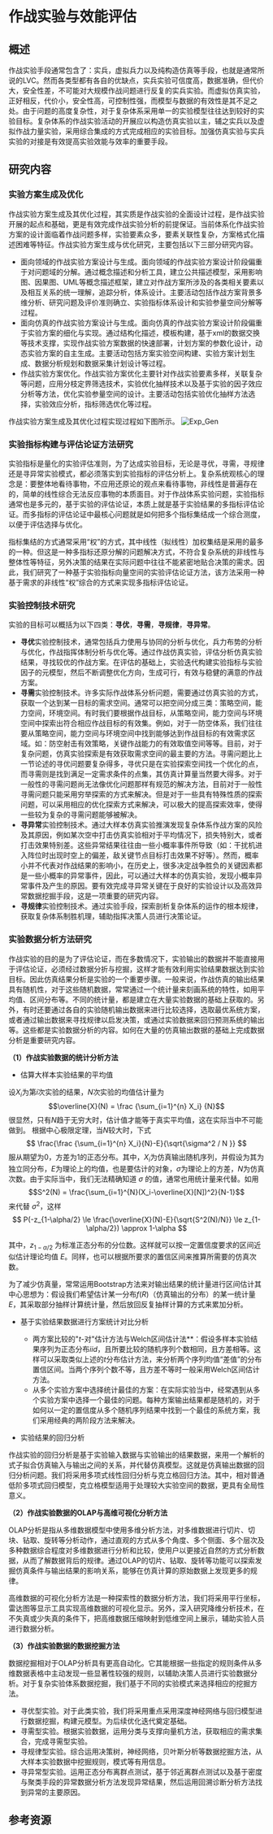 # 作战实验与效能评估

## 概述

作战实验手段通常包含了：实兵，虚拟兵力以及纯构造仿真等手段，也就是通常所说的LVC。然而各类型都有各自的优缺点，实兵实验可信度高，数据准确，但代价大，安全性差，不可能对大规模作战问题进行反复的实兵实验。而虚拟仿真实验，正好相反，代价小，安全性高，可控制性强，而模型与数据的有效性是其不足之处。由于问题的高度复杂性，对于复杂体系采用单一的实验模型往往达到较好的实验目标。复杂体系的作战实验活动的开展应以构造仿真实验以主，辅之实兵以及虚拟作战力量实验，采用综合集成的方式完成相应的实验目标。加强仿真实验与实兵实验的对接是有效提高实验效能与效率的重要手段。

## 研究内容

### 实验方案生成及优化

作战实验方案生成及其优化过程，其实质是作战实验的全面设计过程，是作战实验开展的起点和基础，更是有效完成作战实验分析的前提保证。当前体系化作战实验方案的设计面临着作战问题多样，实验要素众多，要素关联性复杂，方案格式化描述困难等特征。作战实验方案生成与优化研究，主要包括以下三部分研究内容。
 - 面向领域的作战实验方案设计与生成。面向领域的作战实验方案设计阶段偏重于对问题域的分解。通过概念描述和分析工具，建立公共描述模型，采用影响图、因果图、UML等概念描述框架，建立对作战方案所涉及的各类相关要素以及相互关系的统一理解，追踪分析，体系设计。主要活动包括作战方案背景多维分析、研究问题及评价准则确立、实验指标体系设计和实验参量空间分解等过程。
 - 面向仿真的作战实验方案设计与生成。面向仿真的作战实验方案设计阶段偏重于实验方案的细化与实现。通过结构化描述，模板构建，基于xml的数据交换等技术支撑，实现作战实验方案数据的快速部署，计划方案的参数化设计，动态实验方案的自主生成。主要活动包括方案实验空间构建、实验方案计划生成、数据分析规划和数据采集计划设计等过程。
 - 作战实验方案优化。作战实验方案优化主要针对作战实验要素多样，关联复杂等问题，应用分枝定界筛选技术，实验优化抽样技术以及基于实验的因子效应分析等方法，优化实验参量空间的设计。主要活动包括实验优化抽样方法选择，实验效应分析，指标筛选优化等过程。

作战实验方案生成及其优化过程实现过程如下图所示。
![Exp_Gen](../graphs/Exp_Gen.jpg)

### 实验指标构建与评估论证方法研究

实验指标是量化的实验评估准则，为了达成实验目标，无论是寻优，寻需，寻规律还是寻异常实验模式，都必须落实到实验指标的评估分析上。复杂系统观核心的理念是：要整体地看待事物，不应用还原论的观点来看待事物，非线性是普遍存在的，简单的线性综合无法反应事物的本质面目。对于作战体系实验问题，实验指标通常也是多元的，基于实验的评估论证，本质上就是基于实验结果的多指标评估论证。而多指标的评估论证中最核心问题就是如何把多个指标集结成一个综合测度，以便于评估选择与优化。

指标集结的方式通常采用“权”的方式，其中线性（拟线性）加权集结是采用的最多的一种。但这是一种多指标还原分解的问题解决方式，不符合复杂系统的非线性与整体性等特征，另外决策的结果在实际问题中往往不能紧密地贴合决策的需求。因此，我们研究了一种基于实验指标向量空间的实验评估论证方法，该方法采用一种基于需求的非线性“权”综合的方式来实现多指标评估论证。

### 实验控制技术研究

实验的目标可以概括为以下四类：**寻优**，**寻需**，**寻规律**，**寻异常**。
 - **寻优**实验控制技术，通常包括兵力使用与协同的分析与优化，兵力布势的分析与优化，作战指挥体制分析与优化等。通过作战仿真实验，评估分析仿真实验结果，寻找较优的作战方案。在评估的基础上，实验迭代构建实验指标与实验因子的元模型，然后不断调整优化方向，生成可行，有效与稳健的满意的作战方案。
 - **寻需**实验控制技术。许多实际作战体系分析问题，需要通过仿真实验的方式，获取一个达到某一目标的需求空间。通常可以把空间分成三类：策略空间，能力空间，环境空间。有时我们要根据作战目标，从策略空间，能力空间与环境空间中探索出符合相应作战目标的有效集。例如，对于一防空体系，我们往往要从策略空间，能力空间与环境空间中找到能够达到作战目标的有效需求区域。如：防空射击有效策略，关键作战能力的有效取值空间等等。目前，对于复杂问题，仿真实验探索是有效获取需求空间的最主要的方法。寻需问题比上一节论述的寻优问题要复杂得多，寻优只是在实验探索空间找一个优化的点，而寻需则是找到满足一定需求条件的点集，其仿真计算量当然要大得多。对于一般性的寻需问题尚无法像优化问题那样有规范的解决方法，目前对于一般性寻需问题只能采用穷举探索的方式来解决。但是对于一些具有特殊性质的探索问题，可以采用相应的优化探索方式来解决，可以极大的提高探索效率，使得一些较为复杂的寻需问题能够被解决。
 - **寻异常**实验控制技术。通过大样本仿真实验推演发现复杂体系作战方案的风险及其原因，例如某次空中打击仿真实验相对于平均情况下，损失特别大，或者打击效果特别差。这些异常结果往往由一些小概率事件所导致（如：干扰机进入阵位时出现时空上的偏差，敌关键节点目标打击效果不好等）。然而，概率小并不代表对作战结果的影响小，在历史上，很多决定战争胜负的关键因素都是一些小概率的异常事件，因此，可以通过大样本的仿真实验，发现小概率异常事件及产生的原因。要有效完成寻异常关键在于良好的实验设计以及高效异常数据挖掘手段，这是一项重要的研究内容。
 - **寻规律**实验控制技术。通过实验手段，探索剖析复杂体系的运作的根本规律，获取复杂体系制胜机理，辅助指挥决策人员进行决策论证。

### 实验数据分析方法研究

作战实验的目的是为了评估论证，而在多数情况下，实验输出的数据并不能直接用于评估论证，必须经过数据分折与挖掘，这样才能有效利用实验结果数据达到实验目标。因此仿真结果分析是实验的一个重要步骤。一般来说，作战仿真的输出结果具有随机性，对于这些随机数据，常常通过一个统计量来刻画系统的特性，如用平均值、区间分布等。不同的统计量，都是建立在大量实验数据的基础上获取的。另外，有时还要通过各自的实验随机输出数据来进行比较选择，选取最优系统方案，或者通过输出数据来寻找规律以启发决策，或通过实验数据来回归预测系统的输出等。这些都是实验数据分析的内容。如何在大量的仿真输出数据的基础上完成数据分析是重要研究内容。

**（1）作战实验数据的统计分析方法**

  - 估算大样本实验结果的平均值

设$X_i$为第$i$次实验的结果，$N$次实验的均值估计量为
 $$\overline{X}(N) = \frac {\sum_{i=1}^{n} X_i} {N}$$
很显然，只有$N$趋于无穷大时，估计值才能等于真实平均值，这在实际当中不可能做到。
根据中心极限定理，当$N$较大时，下式
$$ \frac{\frac {\sum_{i=1}^{n} X_i}{N}-E}{\sqrt{\sigma^2 / N }} $$
服从期望为$0$，方差为$1$的正态分布。其中，$X_i$为仿真输出随机序列，并假设为其为独立同分布，$E$为理论上的均值，也是要估计的对象，$\sigma$为理论上的方差，$N$为仿真次数。由于实际当中，我们无法精确知道 $\sigma$ 的值，通常也用统计量来代替。如用
$$S^2(N) = \frac{\sum_{i=1}^{N}(X_i-\overline{X}[N])^2}{N-1}$$
来代替 $\sigma^2$，这样
$$ P(-z_{1-\alpha/2} \le  \frac{\overline{X}(N)-E}{\sqrt{S^2(N)/N}}  \le z_{1-\alpha/2}) \approx 1-\alpha $$

其中，$z_{1-\alpha/2}$ 为标准正态分布的分位数。这样就可以按一定置信度要求的区间近似估计理论均值 $E$。同样，也可以根据所要求的置信区间来推算所需要的仿真次数。

为了减少仿真量，常常运用Bootstrap方法来对输出结果的统计量进行区间估计其中心思想为：假设我们希望估计某一分布$f(R)$（仿真输出的分布）的某一统计量$E$，其采取部分抽样计算统计量，然后放回反复抽样计算的方式来累加分析。

 - 基于实验结果数据进行方案统计对比分析

     - 两方案比较的"$t$-对"估计方法与Welch区间估计法**：假设多样本实验结果序列为正态分布$iid$，且所要比较的随机序列个数相同，且方差相等。这样可以采取类似上述的$t$分布估计方法，来分析两个序列均值“差值”的分布置信区间。当两个序列个数不等，且方差不等时一般采用Welch区间估计方法。
     - 从多个实验方案中选择统计最佳的方案：在实际实验当中，经常遇到从多个实验方案中选择一个最佳的问题。每种方案输出结果都是随机的，对于如何以一定的置信度从多个随机序列结果中找到一个最佳的系统方案，我们采用经典的两阶段方法来解决。

 - 实验结果的回归分析

作战实验的回归分析是基于实验输入数据与实验输出的结果数据，来用一个解析的式子拟合仿真输入与输出之间的关系，并代替仿真模型。这就是仿真输出数据的回归分析问题。我们将采用多项式线性回归分析与克立格回归方法。其中，相对普通低阶多项式回归模型，克立格模型适用于处理较大实验空间的数据，更具有全局性意义。

**（2）作战实验数据的OLAP与高维可视化分析方法**

OLAP分析是指从多维数据模型中使用多维分析方法，对多维数据进行切片、切块、钻取、旋转等分析动作，通过直观的方式从多个角度、多个侧面、多个层次及多种数据综合程度对多维数据进行分析和比较，使用户以更接近自然的方式分析数据，从而了解数据背后的规律。通过OLAP的切片、钻取、旋转等功能可以探索发掘仿真条件与输出结果的影响关系，能够在仿真计算的原始数据上发现更多的规律。

高维数据的可视化分析方法是一种探索性的数据分析方法，我们将采用平行坐标，雷达图等显示工具实现高维数据的可视化显示。另外，深入研究降维分析技术，在不失真或少失真的条件下，把高维数据压缩映射到低维空间上展示，辅助实验人员进行数据分析。

**（3）作战实验数据的数据挖掘方法**

数据挖掘相对于OLAP分析具有更高自动化。它其能根据一些指定的规则条件从多维数据表格中主动发现一些显著性较强的规则，以辅助决策人员进行实验数据分析。对于复杂实验体系数据挖掘，我们基于不同的实验模式来选择相应的挖掘方法。
 - 寻优型实验。对于此类实验，我们将采用重点采用深度神经网络与回归模型进行数据挖掘，构建元模型。为后续优化迭代奠定基础。
 - 寻需型实验。根据实验数据，运用分类与支撑向量机方法，获取相应的需求集合，完成寻需型实验。
 - 寻规律型实验。综合运用决策树，神经网络，贝叶斯分析等数据挖掘方法，从大样本实验数据中挖掘规则，模式等有用信息。
 - 寻异常型实验。运用正态分布离群点测试，基于邻近离群点测试以及基于密度与聚类手段的异常数据分析方法发现异常结果，然后运用回溯诊断分析方法找到异常的主要原因。









## 参考资源
